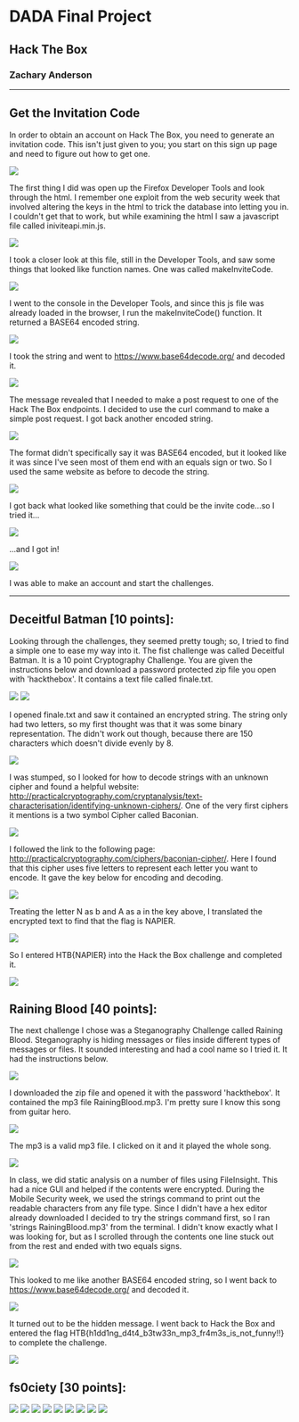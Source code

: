 # DADA Final Project
## Hack The Box
### Zachary Anderson

---

## Get the Invitation Code

In order to obtain an account on Hack The Box, you need to generate an invitation code. This isn't just given to you; you start on this sign up page and need to figure out how to get one.

![](img/invitecode/signup.png)

The first thing I did was open up the Firefox Developer Tools and look through the html. I remember one exploit from the web security week that involved altering the keys in the html to trick the database into letting you in. I couldn't get that to work, but while examining the html I saw a javascript file called iniviteapi.min.js.

![](img/invitecode/devtools.png)

I took a closer look at this file, still in the Developer Tools, and saw some things that looked like function names. One was called makeInviteCode.

![](img/invitecode/apifunc.png)

I went to the console in the Developer Tools, and since this js file was already loaded in the browser, I run the makeInviteCode() function. It returned a BASE64 encoded string.

![](img/invitecode/console.png)

I took the string and went to https://www.base64decode.org/ and decoded it.

![](img/invitecode/decode-console.png)

The message revealed that I needed to make a post request to one of the Hack The Box endpoints. I decided to use the curl command to make a simple post request. I got back another encoded string.

![](img/invitecode/curl.png)

The format didn't specifically say it was BASE64 encoded, but it looked like it was since I've seen most of them end with an equals sign or two. So I used the same website as before to decode the string.

![](img/invitecode/decode-curl.png)

I got back what looked like something that could be the invite code...so I tried it...

![](img/invitecode/enter.png)

...and I got in!

![](img/invitecode/congrats.png)

I was able to make an account and start the challenges.

---

## Deceitful Batman [10 points]:

Looking through the challenges, they seemed pretty tough; so, I tried to find a simple one to ease my way into it. The fist challenge was called Deceitful Batman. It is a 10 point Cryptography Challenge. You are given the instructions below and download a password protected zip file you open with 'hackthebox'. It contains a text file called finale.txt.

![](img/challenge1/instructions.png)
![](img/challenge1/files.png)

I opened finale.txt and saw it contained an encrypted string. The string only had two letters, so my first thought was that it was some binary representation. The didn't work out though, because there are 150 characters which doesn't divide evenly by 8.

![](img/challenge1/encrypted.png)

I was stumped, so I looked for how to decode strings with an unknown cipher and found a helpful website: http://practicalcryptography.com/cryptanalysis/text-characterisation/identifying-unknown-ciphers/. One of the very first ciphers it mentions is a two symbol Cipher called Baconian.

![](img/challenge1/site.png)

I followed the link to the following page: http://practicalcryptography.com/ciphers/baconian-cipher/. Here I found that this cipher uses five letters to represent each letter you want to encode. It gave the key below for encoding and decoding.

![](img/challenge1/key.png)

Treating the letter N as b and A as a in the key above, I translated the encrypted text to find that the flag is NAPIER.

![](img/challenge1/solved.png)

So I entered HTB{NAPIER} into the Hack the Box challenge and completed it.

![](img/challenge1/complete.png)

## Raining Blood [40 points]:

The next challenge I chose was a Steganography Challenge called Raining Blood. Steganography is hiding messages or files inside different types of messages or files. It sounded interesting and had a cool name so I tried it. It had the instructions below.

![](img/challenge2/instructions.png)

I downloaded the zip file and opened it with the password 'hackthebox'. It contained the mp3 file RainingBlood.mp3. I'm pretty sure I know this song from guitar hero.

![](img/challenge2/files.png)

The mp3 is a valid mp3 file. I clicked on it and it played the whole song.

![](img/challenge2/play.png)

In class, we did static analysis on a number of files using FileInsight. This had a nice GUI and helped if the contents were encrypted. During the Mobile Security week, we used the strings command to print out the readable characters from any file type. Since I didn't have a hex editor already downloaded I decided to try the strings command first, so I ran 'strings RainingBlood.mp3' from the terminal. I didn't know exactly what I was looking for, but as I scrolled through the contents one line stuck out from the rest and ended with two equals signs.

![](img/challenge2/found.png)

This looked to me like another BASE64 encoded string, so I went back to https://www.base64decode.org/ and decoded it.

![](img/challenge2/decode.png)

It turned out to be the hidden message. I went back to Hack the Box and entered the flag HTB{h1dd1ng_d4t4_b3tw33n_mp3_fr4m3s_is_not_funny!!} to complete the challenge.

![](img/challenge2/complete.png)

## fs0ciety [30 points]:

![](img/challenge3/instructions.png)
![](img/challenge3/zipfile.png)
![](img/challenge3/passwordscreen.png)
![](img/challenge3/jtryourock.png)
![](img/challenge3/txtfile.png)
![](img/challenge3/encrypted.png)
![](img/challenge3/decode64.png)
![](img/challenge3/binarytoletter.png)
![](img/challenge3/complete.png)
